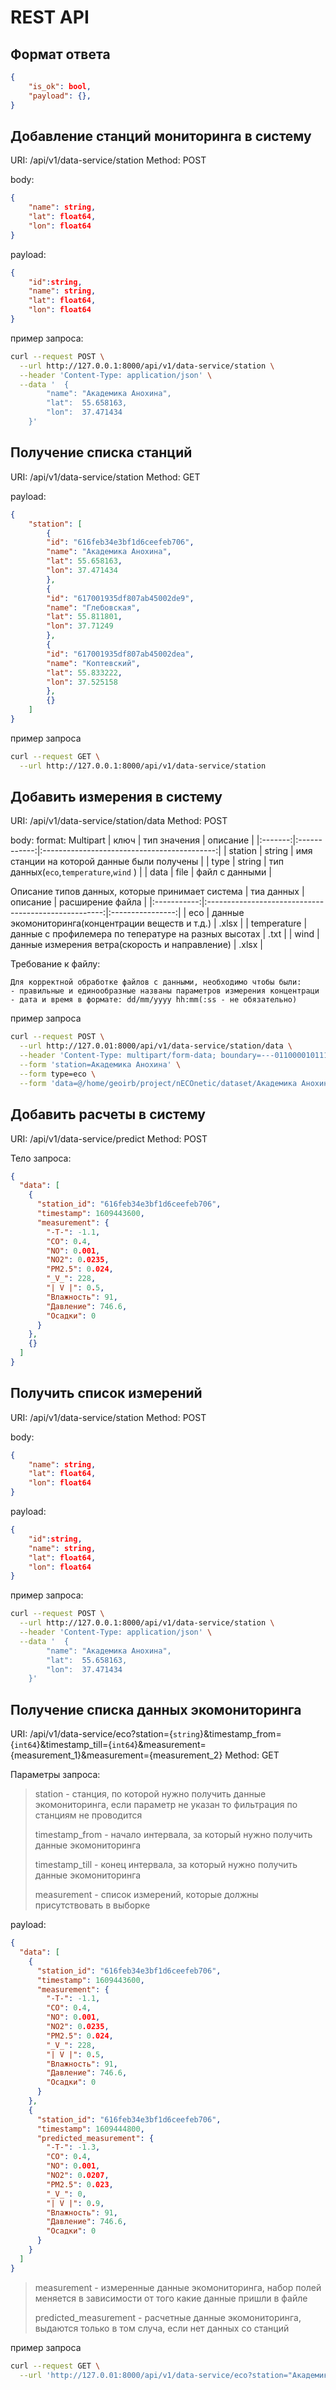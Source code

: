 # REST API

## Формат ответа

```json
{
    "is_ok": bool,
    "payload": {},
}
```

## Добавление станций мониторинга в систему

URI: /api/v1/data-service/station
Method: POST

body:
```json
{
    "name": string,
    "lat": float64,
    "lon": float64
}
```

payload:
```json
{
    "id":string,
    "name": string,
    "lat": float64,
    "lon": float64
}
```

пример запроса:
```bash
curl --request POST \
  --url http://127.0.0.1:8000/api/v1/data-service/station \
  --header 'Content-Type: application/json' \
  --data '	{
		"name": "Академика Анохина",
		"lat":  55.658163,
		"lon":  37.471434
	}'
```

## Получение списка станций

URI: /api/v1/data-service/station
Method: GET

payload:
```json
{
    "station": [
        {
        "id": "616feb34e3bf1d6ceefeb706",
        "name": "Академика Анохина",
        "lat": 55.658163,
        "lon": 37.471434
        },
        {
        "id": "617001935df807ab45002de9",
        "name": "Глебовская",
        "lat": 55.811801,
        "lon": 37.71249
        },
        {
        "id": "617001935df807ab45002dea",
        "name": "Коптевский",
        "lat": 55.833222,
        "lon": 37.525158
        },
        {}
    ]
}
```

пример запроса
```bash
curl --request GET \
  --url http://127.0.0.1:8000/api/v1/data-service/station
```

## Добавить измерения в систему

URI: /api/v1/data-service/station/data
Method: POST

body:
format: Multipart
|  ключ   | тип значения |                  описание                   |
|:-------:|:------------:|:-------------------------------------------:|
| station |    string    | имя станции на которой данные были получены |
|  type   |    string    |   тип данных(`eco`,`temperature`,`wind` )   |
|  data   |     file     |               файл с данными                |


Описание типов данных, которые принимает система
| тиа данных  |                       описание                       | расширение файла |
|:-----------:|:----------------------------------------------------:|:----------------:|
|     eco     |  данные экомониторинга(концентрации веществ и т.д.)  |      .xlsx       |
| temperature | данные с профилемера по тепературе на разных высотах |       .txt       |
|    wind     |    данные измерения ветра(скорость и направление)    |      .xlsx       |

Требование к файлу:
```
Для корректной обработке файлов с данными, необходимо чтобы были:
- правильные и единообразные названы параметров измерения концентраци
- дата и время в формате: dd/mm/yyyy hh:mm(:ss - не обязательно)
```

пример запроса
```bash
curl --request POST \
  --url http://127.0.01:8000/api/v1/data-service/station/data \
  --header 'Content-Type: multipart/form-data; boundary=---011000010111000001101001' \
  --form 'station=Академика Анохина' \
  --form type=eco \
  --form 'data=@/home/geoirb/project/nECOnetic/dataset/Академика Анохина 2020.xlsx'
```

## Добавить расчеты в систему

URI: /api/v1/data-service/predict
Method: POST


Тело запроса:
```json
{
  "data": [
    {
      "station_id": "616feb34e3bf1d6ceefeb706",
      "timestamp": 1609443600,
      "measurement": {
        "-T-": -1.1,
        "CO": 0.4,
        "NO": 0.001,
        "NO2": 0.0235,
        "PM2.5": 0.024,
        "_V_": 228,
        "| V |": 0.5,
        "Влажность": 91,
        "Давление": 746.6,
        "Осадки": 0
      }
    },
    {}
  ]
}
```

## Получить список измерений


URI: /api/v1/data-service/station
Method: POST

body:
```json
{
    "name": string,
    "lat": float64,
    "lon": float64
}
```

payload:
```json
{
    "id":string,
    "name": string,
    "lat": float64,
    "lon": float64
}
```

пример запроса:
```bash
curl --request POST \
  --url http://127.0.0.1:8000/api/v1/data-service/station \
  --header 'Content-Type: application/json' \
  --data '	{
		"name": "Академика Анохина",
		"lat":  55.658163,
		"lon":  37.471434
	}'
```

## Получение списка данных экомониторинга

URI: /api/v1/data-service/eco?station={`string`}&timestamp_from={`int64`}&timestamp_till={`int64`}&measurement={measurement_1}&measurement={measurement_2}
Method: GET

Параметры запроса:
>station - станция, по которой нужно получить данные экомониторинга, если параметр не указан то фильтрация по станциям не проводится
>
>timestamp_from - начало интервала, за который нужно получить данные экомониторинга
>
>timestamp_till - конец интервала, за который нужно получить данные экомониторинга
>
>measurement -  список измерений, которые должны присутствовать в выборке

payload:
```json
{
  "data": [
    {
      "station_id": "616feb34e3bf1d6ceefeb706",
      "timestamp": 1609443600,
      "measurement": {
        "-T-": -1.1,
        "CO": 0.4,
        "NO": 0.001,
        "NO2": 0.0235,
        "PM2.5": 0.024,
        "_V_": 228,
        "| V |": 0.5,
        "Влажность": 91,
        "Давление": 746.6,
        "Осадки": 0
      }
    },
    {
      "station_id": "616feb34e3bf1d6ceefeb706",
      "timestamp": 1609444800,
      "predicted_measurement": {
        "-T-": -1.3,
        "CO": 0.4,
        "NO": 0.001,
        "NO2": 0.0207,
        "PM2.5": 0.023,
        "_V_": 0,
        "| V |": 0.9,
        "Влажность": 91,
        "Давление": 746.6,
        "Осадки": 0
      }
    }
  ]
}
```
> measurement - измеренные данные экомониторинга, набор полей меняется в зависимости от того какие данные пришли в файле
>
> predicted_measurement - расчетные данные экомониторинга, выдаются только в том случа, если нет данных со станций

пример запроса
```bash
curl --request GET \
  --url 'http://127.0.01:8000/api/v1/data-service/eco?station="Академика Анохина"&timestamp_from=1609443600&timestamp_till=1609443600'
```
<!-- 
## Запустить расчет параметров


URI: /api/v1/data-service/predict?station={`string`}&timestamp_from={`int64`}&timestamp_till={`int64`}
Method: GET

Параметры запроса:
>station - станция, для которой необходимо произвести расчеты, если данный параметр не указан, то расчет идет по всем стациям
>
>timestamp_from - начало интервала данных, по которым будет произведен расчет
>
>timestamp_till - конец интервала данных, по которым будет произведен расчет -->

